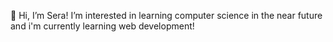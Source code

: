  👋 Hi, I’m Sera!
  I’m interested in learning computer science in the near future and
  i'm currently learning web development! 

<!---
Fanta-the-mushroom/Fanta-the-mushroom is a ✨ special ✨ repository because its `README.md` (this file) appears on your GitHub profile.
You can click the Preview link to take a look at your changes.
--->
